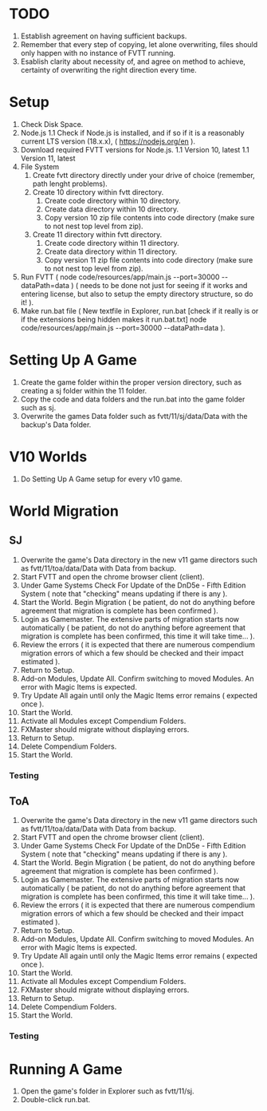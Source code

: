 # TODO

1. Establish agreement on having sufficient backups.
1. Remember that every step of copying, let alone overwriting, files should only happen with no instance of FVTT running.
1. Esablish clarity about necessity of, and agree on method to achieve, certainty of overwriting the right direction every time.


# Setup

1. Check Disk Space.
1. Node.js
1.1 Check if Node.js is installed, and if so if it is a reasonably current LTS version (18.x.x), ( https://nodejs.org/en ).
1. Download required FVTT versions for Node.js.
1.1 Version 10, latest
1.1 Version 11, latest
1. File System
    1. Create fvtt directory directly under your drive of choice (remember, path lenght problems).
    1. Create 10 directory within fvtt directory.
        1. Create code directory within 10 directory.
        1. Create data directory within 10 directory.
        1. Copy version 10 zip file contents into code directory (make sure to not nest top level from zip).
    1. Create 11 directory within fvtt directory.
        1. Create code directory within 11 directory.
        1. Create data directory within 11 directory.
        1. Copy version 11 zip file contents into code directory (make sure to not nest top level from zip).
1. Run FVTT ( node code/resources/app/main.js --port=30000 --dataPath=data ) ( needs to be done not just for seeing if it works and entering license, but also to setup the empty directory structure, so do it! ).
1. Make run.bat file ( New textfile in Explorer, run.bat [check if it really is or if the extensions being hidden makes it run.bat.txt] node code/resources/app/main.js --port=30000 --dataPath=data ).


# Setting Up A Game

1. Create the game folder within the proper version directory, such as creating a sj folder within the 11 folder.
1. Copy the code and data folders and the run.bat into the game folder such as sj.
1. Overwrite the games Data folder such as fvtt/11/sj/data/Data with the backup's Data folder.


# V10 Worlds

1. Do Setting Up A Game setup for every v10 game.


# World Migration

## SJ

1. Overwrite the game's Data directory in the new v11 game directors such as fvtt/11/toa/data/Data with Data from backup.
1. Start FVTT and open the chrome browser client (client).
1. Under Game Systems Check For Update of the DnD5e - Fifth Edition System ( note that "checking" means updating if there is any ).
1. Start the World. Begin Migration ( be patient, do not do anything before agreement that migration is complete has been confirmed ).
1. Login as Gamemaster. The extensive parts of migration starts now automatically ( be patient, do not do anything before agreement that migration is complete has been confirmed, this time it will take time... ).
1. Review the errors ( it is expected that there are numerous compendium migration errors of which a few should be checked and their impact estimated ).
1. Return to Setup.
1. Add-on Modules, Update All. Confirm switching to moved Modules. An error with Magic Items is expected.
1. Try Update All again until only the Magic Items error remains ( expected once ).
1. Start the World.
1. Activate all Modules except Compendium Folders.
1. FXMaster should migrate without displaying errors.
1. Return to Setup.
1. Delete Compendium Folders.
1. Start the World.

### Testing


## ToA

1. Overwrite the game's Data directory in the new v11 game directors such as fvtt/11/toa/data/Data with Data from backup.
1. Start FVTT and open the chrome browser client (client).
1. Under Game Systems Check For Update of the DnD5e - Fifth Edition System ( note that "checking" means updating if there is any ).
1. Start the World. Begin Migration ( be patient, do not do anything before agreement that migration is complete has been confirmed ).
1. Login as Gamemaster. The extensive parts of migration starts now automatically ( be patient, do not do anything before agreement that migration is complete has been confirmed, this time it will take time... ).
1. Review the errors ( it is expected that there are numerous compendium migration errors of which a few should be checked and their impact estimated ).
1. Return to Setup.
1. Add-on Modules, Update All. Confirm switching to moved Modules. An error with Magic Items is expected.
1. Try Update All again until only the Magic Items error remains ( expected once ).
1. Start the World.
1. Activate all Modules except Compendium Folders.
1. FXMaster should migrate without displaying errors.
1. Return to Setup.
1. Delete Compendium Folders.
1. Start the World.

### Testing



# Running A Game
1. Open the game's folder in Explorer such as fvtt/11/sj.
1. Double-click run.bat.
